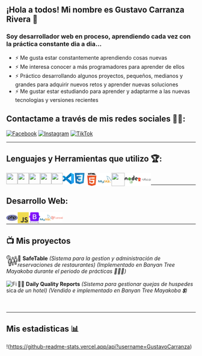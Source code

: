 ## ¡Hola a todos! Mi nombre es Gustavo Carranza Rivera 👋

### Soy desarrollador web en proceso, aprendiendo cada vez con la práctica constante dia a dia... 

- ⚡ Me gusta estar constantemente aprendiendo cosas nuevas
- ⚡ Me interesa conocer a más programadores para aprender de ellos 
- ⚡ Práctico desarrollando algunos proyectos, pequeños, medianos y grandes para adquirir nuevos retos y aprender nuevas soluciones
- ⚡ Me gustar estar estudiando para aprender y adaptarme a las nuevas tecnologias y versiones recientes 

## Contactame a través de mis redes sociales 👨‍💻:
[![Facebook](https://img.shields.io/badge/Facebook-%231877F2.svg?logo=Facebook&logoColor=white)](https://www.facebook.com/gustavo.carranzarivera)
[![Instagram](https://img.shields.io/badge/Instagram-%23E4405F.svg?logo=Instagram&logoColor=white)](https://www.instagram.com/gustavo__carranza99/) 
[![TikTok](https://img.shields.io/badge/TikTok-%23000000.svg?logo=TikTok&logoColor=white)](https://www.tiktok.com/@divsystems.web)
<br />

---

## Lenguajes y Herramientas que utilizo 🏆:
<img align="left" src="https://raw.githubusercontent.com/jmnote/z-icons/master/svg/github.svg" width="30" height="30" />
<img align="left" src="https://raw.githubusercontent.com/jmnote/z-icons/master/svg/php.svg" width="30" height="30" />
<img align="left" src="https://raw.githubusercontent.com/jmnote/z-icons/master/svg/javascript.svg" width="30" height="30" />
<img align="left" src="https://raw.githubusercontent.com/jmnote/z-icons/master/svg/git.svg" width="30" height="30"/>
<img align="left" src="https://raw.githubusercontent.com/jmnote/z-icons/master/svg/bootstrap.svg" width="30" height="30" />
<img align="left" src="https://raw.githubusercontent.com/github/explore/80688e429a7d4ef2fca1e82350fe8e3517d3494d/topics/visual-studio-code/visual-studio-code.png" width="30" height="30"/>
<img align="left" src="https://raw.githubusercontent.com/devicons/devicon/6910f0503efdd315c8f9b858234310c06e04d9c0/icons/css3/css3-original.svg" width="30" height="30" />
<img align="left" src="https://raw.githubusercontent.com/devicons/devicon/6910f0503efdd315c8f9b858234310c06e04d9c0/icons/html5/html5-original-wordmark.svg" width="35" height="35" />
<img align="left" src="https://raw.githubusercontent.com/devicons/devicon/6910f0503efdd315c8f9b858234310c06e04d9c0/icons/mysql/mysql-original-wordmark.svg" width="35" height="35" />
<img align="left" src="https://raw.githubusercontent.com/joseluisgs/tailwind-init-gulp/424a56fc04d2efdb685f9905c29a30f252b2f8ee/src/img/icon.svg" width="35" height="35" />
<img align="left" src="https://raw.githubusercontent.com/devicons/devicon/6910f0503efdd315c8f9b858234310c06e04d9c0/icons/nodejs/nodejs-original-wordmark.svg" width="35" height="35" />
<img align="left" src="https://raw.githubusercontent.com/devicons/devicon/6910f0503efdd315c8f9b858234310c06e04d9c0/icons/rollup/rollup-original-wordmark.svg" width="35" height
="35" />
<br />

---

## Desarrollo Web:
<img align="left" src="https://raw.githubusercontent.com/devicons/devicon/6910f0503efdd315c8f9b858234310c06e04d9c0/icons/php/php-original.svg" width="30" height="30" />
<img align="left" src="https://raw.githubusercontent.com/devicons/devicon/6910f0503efdd315c8f9b858234310c06e04d9c0/icons/javascript/javascript-original.svg" width="30" height="30" />
<img align="left" src="https://raw.githubusercontent.com/devicons/devicon/6910f0503efdd315c8f9b858234310c06e04d9c0/icons/bootstrap/bootstrap-original-wordmark.svg" width="30" height="30" />
<img align="left" src="https://raw.githubusercontent.com/devicons/devicon/6910f0503efdd315c8f9b858234310c06e04d9c0/icons/mysql/mysql-original-wordmark.svg" width="30" height="30" />
<img align="left" src="https://raw.githubusercontent.com/devicons/devicon/6910f0503efdd315c8f9b858234310c06e04d9c0/icons/laravel/laravel-line-wordmark.svg" width="30" height="30" />

<br />

---
## 📺 Mis proyectos

<img align="left" alt="SafeTable" width="30px" src="https://raw.githubusercontent.com/argob/iconos/9f7a33bf1a2af64019f3414758da243f09f37a34/src/_icons/cola-de-espera.svg" /> 🏨
**SafeTable** *(Sistema para la gestion y administración de reservaciones de restaurantes)* *(Implementado en Banyan Tree Mayakoba durante el periodo de prácticas 👨🏻‍🎓)*
<br />
<br />
<img align="left" alt="Fisica" width="30px" src="https://raw.githubusercontent.com/argob/iconos/9f7a33bf1a2af64019f3414758da243f09f37a34/src/_icons/hotel-neg.svg" /> 🙎🏽
**Daily Quality Reports** *(Sistema para gestionar quejas de huspedes de un hotel)* *(Vendido e implementado en Banyan Tree Mayakoba 💲)*
<br />
<br />
<br />

---
## Mis estadisticas 📊

!(https://github-readme-stats.vercel.app/api?username=GustavoCarranza)

